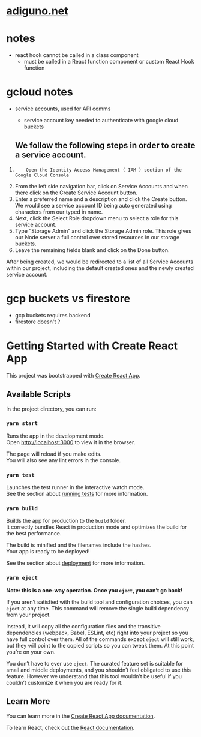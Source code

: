# [adiguno.net](http://adiguno.net)

# notes

- react hook cannot be called in a class component
  - must be called in a React function component or custom React Hook function

# gcloud notes

- service accounts, used for API comms

  - service account key needed to authenticate with google cloud buckets

  ## We follow the following steps in order to create a service account.

1.         Open the Identity Access Management ( IAM ) section of the Google Cloud Console
2.  From the left side navigation bar, click on Service Accounts and when there click on the Create Service Account button.
3.  Enter a preferred name and a description and click the Create button. We would see a service account ID being auto generated using characters from our typed in name.
4.  Next, click the Select Role dropdown menu to select a role for this service account.
5.  Type “Storage Admin” and click the Storage Admin role. This role gives our Node server a full control over stored resources in our storage buckets.
6.  Leave the remaining fields blank and click on the Done button.

After being created, we would be redirected to a list of all Service Accounts within our project, including the default created ones and the newly created service account.

# gcp buckets vs firestore

- gcp buckets requires backend
- firestore doesn't ?

# Getting Started with Create React App

This project was bootstrapped with [Create React App](https://github.com/facebook/create-react-app).

## Available Scripts

In the project directory, you can run:

### `yarn start`

Runs the app in the development mode.\
Open [http://localhost:3000](http://localhost:3000) to view it in the browser.

The page will reload if you make edits.\
You will also see any lint errors in the console.

### `yarn test`

Launches the test runner in the interactive watch mode.\
See the section about [running tests](https://facebook.github.io/create-react-app/docs/running-tests) for more information.

### `yarn build`

Builds the app for production to the `build` folder.\
It correctly bundles React in production mode and optimizes the build for the best performance.

The build is minified and the filenames include the hashes.\
Your app is ready to be deployed!

See the section about [deployment](https://facebook.github.io/create-react-app/docs/deployment) for more information.

### `yarn eject`

**Note: this is a one-way operation. Once you `eject`, you can’t go back!**

If you aren’t satisfied with the build tool and configuration choices, you can `eject` at any time. This command will remove the single build dependency from your project.

Instead, it will copy all the configuration files and the transitive dependencies (webpack, Babel, ESLint, etc) right into your project so you have full control over them. All of the commands except `eject` will still work, but they will point to the copied scripts so you can tweak them. At this point you’re on your own.

You don’t have to ever use `eject`. The curated feature set is suitable for small and middle deployments, and you shouldn’t feel obligated to use this feature. However we understand that this tool wouldn’t be useful if you couldn’t customize it when you are ready for it.

## Learn More

You can learn more in the [Create React App documentation](https://facebook.github.io/create-react-app/docs/getting-started).

To learn React, check out the [React documentation](https://reactjs.org/).
